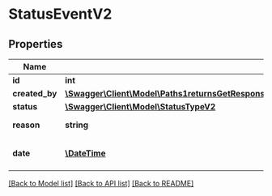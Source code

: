 # StatusEventV2

## Properties
Name | Type | Description | Notes
------------ | ------------- | ------------- | -------------
**id** | **int** |  | 
**created_by** | [**\Swagger\Client\Model\Paths1returnsGetResponses200ContentApplication1jsonSchemaPropertiesDataItemsPropertiesUpdatedBy**](Paths1returnsGetResponses200ContentApplication1jsonSchemaPropertiesDataItemsPropertiesUpdatedBy.md) |  | [optional] 
**status** | [**\Swagger\Client\Model\StatusTypeV2**](StatusTypeV2.md) |  | [optional] 
**reason** | **string** | Explanation for status | [optional] 
**date** | [**\DateTime**](\DateTime.md) | DateTime of Status Event | [optional] 

[[Back to Model list]](../../README.md#documentation-for-models) [[Back to API list]](../../README.md#documentation-for-api-endpoints) [[Back to README]](../../README.md)


